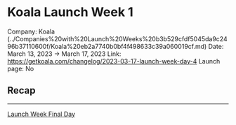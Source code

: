 # Koala Launch Week 1

Company: Koala (../Companies%20with%20Launch%20Weeks%20b3b529cfdf5045da9c2496b37110600f/Koala%20eb2a7740b0bf4f498633c39a060019cf.md)
Date: March 13, 2023 → March 17, 2023
Link: https://getkoala.com/changelog/2023-03-17-launch-week-day-4
Launch page: No

## Recap

---

[Launch Week Final Day](https://getkoala.com/changelog/2023-03-17-launch-week-day-4)